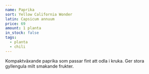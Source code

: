 ```yaml
---
name: Paprika
sort: Yellow California Wonder
latin: Capsicum annuum
price: 69
amount: 1 planta
in_stock: false
tags:
  - planta
  - chili
---
```


Kompaktväxande paprika som passar fint att odla i kruka. Ger stora gyllengula milt smakande frukter.
